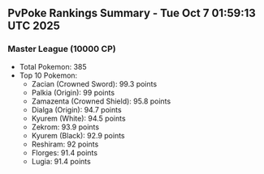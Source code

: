 ## PvPoke Rankings Summary - Tue Oct  7 01:59:13 UTC 2025

### Master League (10000 CP)
- Total Pokemon: 385
- Top 10 Pokemon:
  - Zacian (Crowned Sword): 99.3 points
  - Palkia (Origin): 99 points
  - Zamazenta (Crowned Shield): 95.8 points
  - Dialga (Origin): 94.7 points
  - Kyurem (White): 94.5 points
  - Zekrom: 93.9 points
  - Kyurem (Black): 92.9 points
  - Reshiram: 92 points
  - Florges: 91.4 points
  - Lugia: 91.4 points

